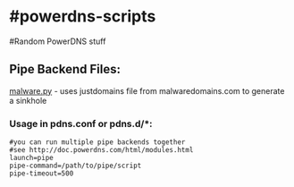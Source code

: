 #powerdns-scripts
================
#Random PowerDNS stuff


## Pipe Backend Files:
[malware.py](malware.py) - uses justdomains file from malwaredomains.com to generate a sinkhole
	

### Usage in pdns.conf or pdns.d/*:
	#you can run multiple pipe backends together
	#see http://doc.powerdns.com/html/modules.html 
	launch=pipe
	pipe-command=/path/to/pipe/script
	pipe-timeout=500